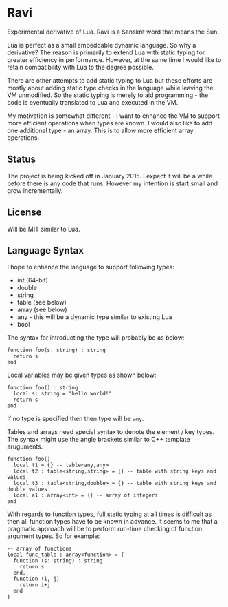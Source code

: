 Ravi
====

Experimental derivative of Lua. Ravi is a Sanskrit word that means the Sun.

Lua is perfect as a small embeddable dynamic language. So why a derivative? The reason is primarily to extend Lua with static typing for greater efficiency in performance. However, at the same time I would like to retain compatibility with Lua to the degree possible.

There are other attempts to add static typing to Lua but these efforts are mostly about adding static type checks in the language while leaving the VM unmodified. So the static typing is merely to aid programming - the code is eventually translated to Lua and executed in the VM.

My motivation is somewhat different - I want to enhance the VM to support more efficient operations when types are known. I would also like to add one additional type - an array. This is to allow more efficient array operations.

Status
------
The project is being kicked off in January 2015. I expect it will be a while before there is any code that runs. However my intention is start small and grow incrementally.

License
-------
Will be MIT similar to Lua.

Language Syntax
---------------
I hope to enhance the language to support following types:
* int (64-bit)
* double
* string
* table (see below)
* array (see below)
* any - this will be a dynamic type similar to existing Lua
* bool 

The syntax for introducting the type will probably be as below:
```
function foo(s: string) : string
  return s
end
```

Local variables may be given types as shown below:
```
function foo() : string
  local s: string = "hello world!"
  return s
end
```

If no type is specified then then type will be `any`.

Tables and arrays need special syntax to denote the element / key types. The syntax might use the angle brackets similar to C++ template aruguments.

```
function foo() 
  local t1 = {} -- table<any,any>
  local t2 : table<string,string> = {} -- table with string keys and values
  local t3 : table<string,double> = {} -- table with string keys and double values
  local a1 : array<int> = {} -- array of integers
end
```

With regards to function types, full static typing at all times is difficult as then all function types have to be known in advance. It seems to me that a pragmatic approach will be to perform run-time checking of function argument types. So for example:

```
-- array of functions
local func_table : array<function> = {
  function (s: string) : string 
    return s 
  end,
  function (i, j) 
    return i+j 
  end
}
```
